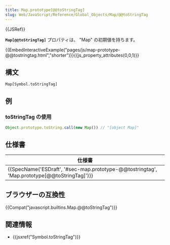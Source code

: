 ```yaml
---
title: Map.prototype[@@toStringTag]
slug: Web/JavaScript/Reference/Global_Objects/Map/@@toStringTag
---
```


{{JSRef}}

**`Map[@@toStringTag]`** プロパティは、 "Map" の初期値を持ちます。

{{EmbedInteractiveExample("pages/js/map-prototype-@@tostringtag.html","shorter")}}{{js_property_attributes(0,0,1)}}

## 構文

```
Map[Symbol.toStringTag]
```

## 例

### toStringTag の使用

```js
Object.prototype.toString.call(new Map()) // "[object Map]"
```

## 仕様書

| 仕様書                                                                                                                   |
| ------------------------------------------------------------------------------------------------------------------------ |
| {{SpecName('ESDraft', '#sec-map.prototype-@@tostringtag', 'Map.prototype[@@toStringTag]')}} |

## ブラウザーの互換性

{{Compat("javascript.builtins.Map.@@toStringTag")}}

## 関連情報

- {{jsxref("Symbol.toStringTag")}}
